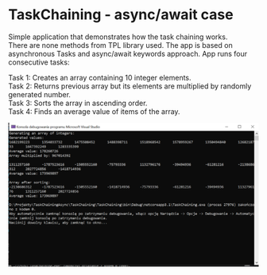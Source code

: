 # TaskChaining - async/await case

Simple application that demonstrates how the task chaining works. <br />
There are none methods from TPL library used. The app is based on asynchronous Tasks and async/await keywords approach.
App runs four consecutive tasks: <br/>

Task 1: Creates an array containing 10 integer elements. <br/>
Task 2: Returns previous array but its elements are multiplied by randomly generated number. <br/>
Task 3: Sorts the array in ascending order. <br/>
Task 4: Finds an average value of items of the array. <br/>

![Photo](https://github.com/Tomasz789/TaskChaining/blob/master/asyncexample.PNG)


